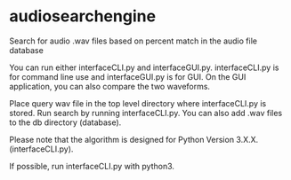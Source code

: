 audiosearchengine
=================

Search for audio .wav files based on percent match in the audio file database

You can run either interfaceCLI.py and interfaceGUI.py. interfaceCLI.py is for
command line use and interfaceGUI.py is for GUI. On the GUI application,
you can also compare the two waveforms.

Place query wav file in the top level directory where interfaceCLI.py is stored.
Run search by running interfaceCLI.py. You can also add .wav files to the
db directory (database). 

Please note that the algorithm is designed for Python Version 3.X.X. (interfaceCLI.py).

If possible, run interfaceCLI.py with python3.

